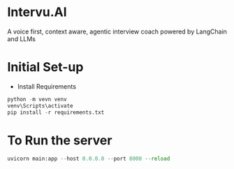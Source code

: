 # Intervu.AI
A voice first, context aware,  agentic interview coach  powered by LangChain and  LLMs

# Initial Set-up
- Install Requirements
```python
python -m vevn venv
venv\Scripts\activate
pip install -r requirements.txt
```

# To Run the server
```python 
uvicorn main:app --host 0.0.0.0 --port 8000 --reload

```